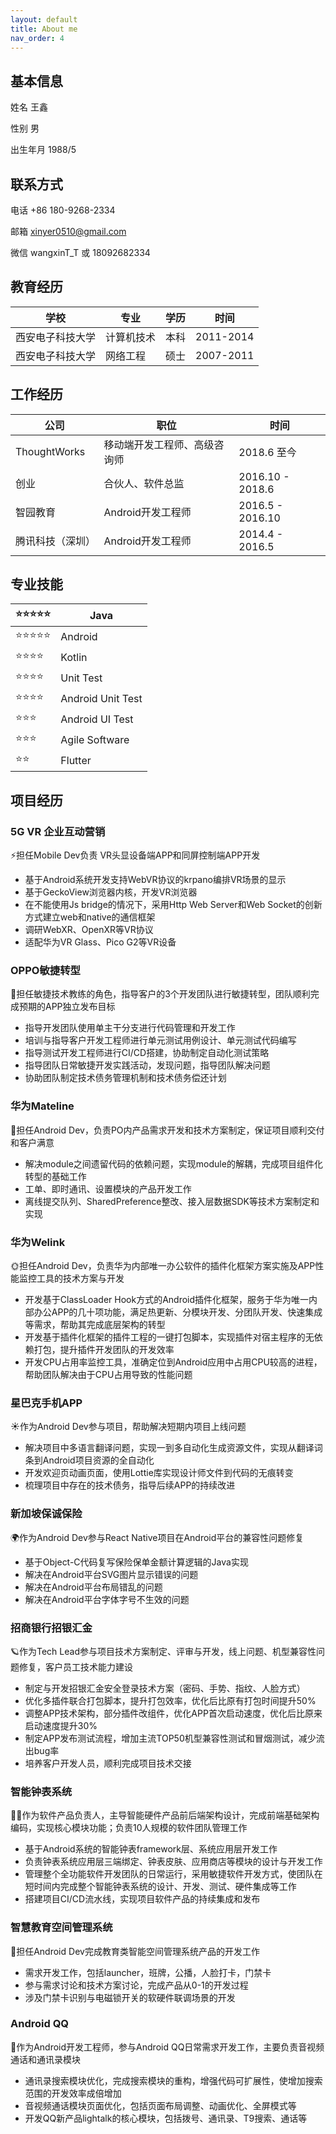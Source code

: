 ```yaml
---
layout: default
title: About me
nav_order: 4
---
```



## 基本信息


姓名 王鑫

性别 男

出生年月 1988/5

## 联系方式

电话 +86 180-9268-2334

邮箱 xinyer0510@gmail.com

微信 wangxinT_T  或 18092682334

## 教育经历

| 学校 | 专业 | 学历 | 时间 |
| --- | --- | --- | --- |
| 西安电子科技大学 | 计算机技术 | 本科 | 2011-2014 |
| 西安电子科技大学 | 网络工程 | 硕士 | 2007-2011 |

## 工作经历

| 公司 | 职位 | 时间 |
| --- | --- | --- |
| ThoughtWorks | 移动端开发工程师、高级咨询师 | 2018.6 至今 |
| 创业 | 合伙人、软件总监 | 2016.10 - 2018.6 |
| 智园教育 | Android开发工程师 | 2016.5 - 2016.10 |
| 腾讯科技（深圳）| Android开发工程师 | 2014.4 - 2016.5 |

## 专业技能

| ⭐️⭐️⭐️⭐️⭐️ | Java              |
| ----- | ----------------- |
| ⭐️⭐️⭐️⭐️⭐️ | Android           |
| ⭐️⭐️⭐️⭐️  | Kotlin            |
| ⭐️⭐️⭐️⭐️  | Unit Test         |
| ⭐️⭐️⭐️⭐️  | Android Unit Test |
| ⭐️⭐️⭐️   | Android UI Test   |
| ⭐️⭐️⭐️   | Agile Software    |
| ⭐️⭐️    | Flutter           |

## 项目经历

### 5G VR 企业互动营销

⚡️担任Mobile Dev负责 VR头显设备端APP和同屏控制端APP开发

- 基于Android系统开发支持WebVR协议的krpano编排VR场景的显示
- 基于GeckoView浏览器内核，开发VR浏览器
- 在不能使用Js bridge的情况下，采用Http Web Server和Web Socket的创新方式建立web和native的通信框架
- 调研WebXR、OpenXR等VR协议
- 适配华为VR Glass、Pico G2等VR设备

### OPPO敏捷转型

🌟担任敏捷技术教练的角色，指导客户的3个开发团队进行敏捷转型，团队顺利完成预期的APP独立发布目标

- 指导开发团队使用单主干分支进行代码管理和开发工作
- 培训与指导客户开发工程师进行单元测试用例设计、单元测试代码编写
- 指导测试开发工程师进行CI/CD搭建，协助制定自动化测试策略
- 指导团队日常敏捷开发实践活动，发现问题，指导团队解决问题
- 协助团队制定技术债务管理机制和技术债务偿还计划

### 华为Mateline

🌛担任Android Dev，负责PO内产品需求开发和技术方案制定，保证项目顺利交付和客户满意

- 解决module之间遗留代码的依赖问题，实现module的解耦，完成项目组件化转型的基础工作
- 工单、即时通讯、设置模块的产品开发工作
- 离线提交队列、SharedPreference整改、接入层数据SDK等技术方案制定和实现

### 华为Welink

🌞担任Android Dev，负责华为内部唯一办公软件的插件化框架方案实施及APP性能监控工具的技术方案与开发

- 开发基于ClassLoader Hook方式的Android插件化框架，服务于华为唯一内部办公APP的几十项功能，满足热更新、分模块开发、分团队开发、快速集成等需求，帮助其完成底层架构的转型
- 开发基于插件化框架的插件工程的一键打包脚本，实现插件对宿主程序的无依赖打包，提升插件开发团队的开发效率
- 开发CPU占用率监控工具，准确定位到Android应用中占用CPU较高的进程，帮助团队解决由于CPU占用导致的性能问题

### 星巴克手机APP

☀️作为Android Dev参与项目，帮助解决短期内项目上线问题

- 解决项目中多语言翻译问题，实现一到多自动化生成资源文件，实现从翻译词条到Android项目资源的全自动化
- 开发欢迎页动画页面，使用Lottie库实现设计师文件到代码的无痕转变
- 梳理项目中存在的技术债务，指导后续APP的持续改进

### 新加坡保诚保险

🌍作为Android Dev参与React Native项目在Android平台的兼容性问题修复

- 基于Object-C代码复写保险保单金额计算逻辑的Java实现
- 解决在Android平台SVG图片显示错误的问题
- 解决在Android平台布局错乱的问题
- 解决在Android平台字体字号不生效的问题

### 招商银行招银汇金

🪐作为Tech Lead参与项目技术方案制定、评审与开发，线上问题、机型兼容性问题修复，客户员工技术能力建设

- 制定与开发招银汇金安全登录技术方案（密码、手势、指纹、人脸方式）
- 优化多插件联合打包脚本，提升打包效率，优化后比原有打包时间提升50%
- 调整APP技术架构，部分插件改组件，优化APP首次启动速度，优化后比原来启动速度提升30%
- 制定APP发布测试流程，增加主流TOP50机型兼容性测试和冒烟测试，减少流出bug率
- 培养客户开发人员，顺利完成项目技术交接

### 智能钟表系统
👩‍🚀作为软件产品负责人，主导智能硬件产品前后端架构设计，完成前端基础架构编码，实现核心模块功能；负责10人规模的软件团队管理工作

- 基于Android系统的智能钟表framework层、系统应用层开发工作
- 负责钟表系统应用层三端绑定、钟表皮肤、应用商店等模块的设计与开发工作
- 管理整个全功能软件开发团队的日常运行，采用敏捷软件开发方式，使团队在短时间内完成整个智能钟表系统的设计、开发、测试、硬件集成等工作
- 搭建项目CI/CD流水线，实现项目软件产品的持续集成和发布

### 智慧教育空间管理系统
🚀担任Android Dev完成教育类智能空间管理系统产品的开发工作

- 需求开发工作，包括launcher，班牌，公播，人脸打卡，门禁卡
- 参与需求讨论和技术方案讨论，完成产品从0-1的开发过程
- 涉及门禁卡识别与电磁锁开关的软硬件联调场景的开发

### Android QQ
🐧作为Android开发工程师，参与Android QQ日常需求开发工作，主要负责音视频通话和通讯录模块

- 通讯录搜索模块优化，完成搜索模块的重构，增强代码可扩展性，使增加搜索范围的开发效率成倍增加
- 音视频通话模块页面优化，包括页面布局调整、动画优化、全屏模式等
- 开发QQ新产品lightalk的核心模块，包括拨号、通讯录、T9搜索、通话等
